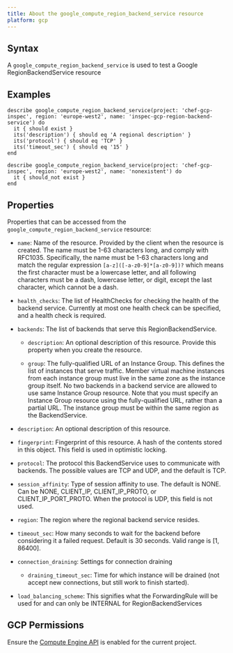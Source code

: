 ```yaml
---
title: About the google_compute_region_backend_service resource
platform: gcp
---
```


## Syntax
A `google_compute_region_backend_service` is used to test a Google RegionBackendService resource

## Examples
```
describe google_compute_region_backend_service(project: 'chef-gcp-inspec', region: 'europe-west2', name: 'inspec-gcp-region-backend-service') do
  it { should exist }
  its('description') { should eq 'A regional description' }
  its('protocol') { should eq 'TCP' }
  its('timeout_sec') { should eq '15' }
end

describe google_compute_region_backend_service(project: 'chef-gcp-inspec', region: 'europe-west2', name: 'nonexistent') do
  it { should_not exist }
end
```

## Properties
Properties that can be accessed from the `google_compute_region_backend_service` resource:


  * `name`: Name of the resource. Provided by the client when the resource is created. The name must be 1-63 characters long, and comply with RFC1035. Specifically, the name must be 1-63 characters long and match the regular expression `[a-z]([-a-z0-9]*[a-z0-9])?` which means the first character must be a lowercase letter, and all following characters must be a dash, lowercase letter, or digit, except the last character, which cannot be a dash.

  * `health_checks`: The list of HealthChecks for checking the health of the backend service. Currently at most one health check can be specified, and a health check is required.

  * `backends`: The list of backends that serve this RegionBackendService.

    * `description`: An optional description of this resource. Provide this property when you create the resource.

    * `group`: The fully-qualified URL of an Instance Group. This defines the list of instances that serve traffic. Member virtual machine instances from each instance group must live in the same zone as the instance group itself. No two backends in a backend service are allowed to use same Instance Group resource.  Note that you must specify an Instance Group resource using the fully-qualified URL, rather than a partial URL.  The instance group must be within the same region as the BackendService.

  * `description`: An optional description of this resource.

  * `fingerprint`: Fingerprint of this resource. A hash of the contents stored in this object. This field is used in optimistic locking.

  * `protocol`: The protocol this BackendService uses to communicate with backends.  The possible values are TCP and UDP, and the default is TCP.

  * `session_affinity`: Type of session affinity to use. The default is NONE.  Can be NONE, CLIENT_IP, CLIENT_IP_PROTO, or CLIENT_IP_PORT_PROTO.  When the protocol is UDP, this field is not used.

  * `region`: The region where the regional backend service resides.

  * `timeout_sec`: How many seconds to wait for the backend before considering it a failed request. Default is 30 seconds. Valid range is [1, 86400].

  * `connection_draining`: Settings for connection draining

    * `draining_timeout_sec`: Time for which instance will be drained (not accept new connections, but still work to finish started).

  * `load_balancing_scheme`: This signifies what the ForwardingRule will be used for and can only be INTERNAL for RegionBackendServices


## GCP Permissions

Ensure the [Compute Engine API](https://console.cloud.google.com/apis/library/compute.googleapis.com/) is enabled for the current project.
